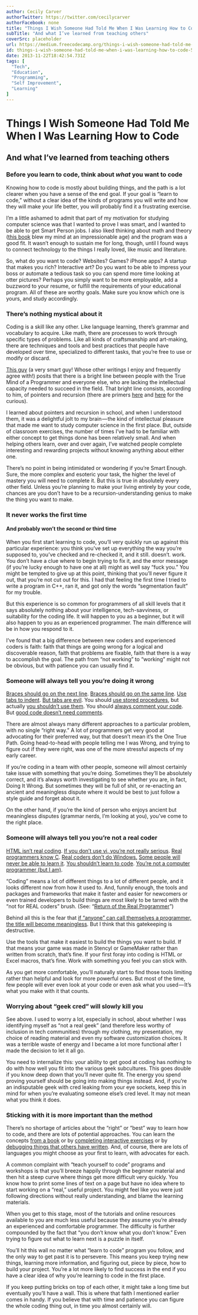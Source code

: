 ```yaml
---
author: Cecily Carver
authorTwitter: https://twitter.com/cecilycarver
authorFacebook: none
title: "Things I Wish Someone Had Told Me When I Was Learning How to Code"
subTitle: "And what I’ve learned from teaching others"
coverSrc: placeholder
url: https://medium.freecodecamp.org/things-i-wish-someone-had-told-me-when-i-was-learning-how-to-code-565fc9dcb329
id: things-i-wish-someone-had-told-me-when-i-was-learning-how-to-code-565fc9dcb329
date: 2013-11-22T18:42:54.731Z
tags: [
  "Tech",
  "Education",
  "Programming",
  "Self Improvement",
  "Learning"
]
---
```

# Things I Wish Someone Had Told Me When I Was Learning How to Code

## And what I’ve learned from teaching others

### **Before you learn to code, think about _what_ you want to code**

Knowing how to code is mostly about building things, and the path is a lot clearer when you have a sense of the end goal. If your goal is “learn to code,” without a clear idea of the kinds of programs you will write and how they will make your life better, you will probably find it a frustrating exercise.

I’m a little ashamed to admit that part of my motivation for studying computer science was that I wanted to prove I was smart, and I wanted to be able to get Smart Person jobs. I also liked thinking about math and theory ([this book](http://www.amazon.ca/Godel-Escher-Bach-Eternal-Golden/dp/0465026567) blew my mind at an impressionable age) and the program was a good fit. It wasn’t enough to sustain me for long, though, until I found ways to connect technology to the things I really loved, like music and literature.

So, what do you want to code? Websites? Games? iPhone apps? A startup that makes you rich? Interactive art? Do you want to be able to impress your boss or automate a tedious task so you can spend more time looking at otter pictures? Perhaps you simply want to be more employable, add a buzzword to your resume, or fulfill the requirements of your educational program. All of these are worthy goals. Make sure you know which one is yours, and study accordingly.

### **There’s nothing mystical about it**

Coding is a skill like any other. Like language learning, there’s grammar and vocabulary to acquire. Like math, there are processes to work through specific types of problems. Like all kinds of craftsmanship and art-making, there are techniques and tools and best practices that people have developed over time, specialized to different tasks, that you’re free to use or modify or discard.

[This guy](http://www.joelonsoftware.com/articles/ThePerilsofJavaSchools.html) (a very smart guy! Whose other writings I enjoy and frequently agree with!) posits that there is a bright line between people with the True Mind of a Programmer and everyone else, who are lacking the intellectual capacity needed to succeed in the field. That bright line consists, according to him, of pointers and recursion (there are primers [here](http://alumni.cs.ucr.edu/~pdiloren/C++_Pointers/) and [here](http://inventwithpython.com/blog/2011/08/11/recursion-explained-with-the-flood-fill-algorithm-and-zombies-and-cats/) for the curious).

I learned about pointers and recursion in school, and when I understood them, it was a delightful jolt to my brain — the kind of intellectual pleasure that made me want to study computer science in the first place. But, outside of classroom exercises, the number of times I’ve had to be familiar with either concept to get things done has been relatively small. And when helping others learn, over and over again, I’ve watched people complete interesting and rewarding projects without knowing anything about either one.

There’s no point in being intimidated or wondering if you’re Smart Enough. Sure, the more complex and esoteric your task, the higher the level of mastery you will need to complete it. But this is true in absolutely every other field. Unless you’re planning to make your living entirely by your code, chances are you don’t have to be a recursion-understanding genius to make the thing you want to make.

### **It never works the first time**

#### **And probably won’t the second or third time**

When you first start learning to code, you’ll very quickly run up against this particular experience: you think you’ve set up everything the way you’re supposed to, you’ve checked and re-checked it, and it still. doesn’t. work. You don’t have a clue where to begin trying to fix it, and the error message (if you’re lucky enough to have one at all) might as well say “fuck you.” You might be tempted to give up at this point, thinking that you’ll never figure it out, that you’re not cut out for this. I had that feeling the first time I tried to write a program in C++, ran it, and got only the words “segmentation fault” for my trouble.

But this experience is so common for programmers of all skill levels that it says absolutely nothing about your intelligence, tech-savviness, or suitability for the coding life. It will happen to you as a beginner, but it will also happen to you as an experienced programmer. The main difference will be in how you respond to it.

I’ve found that a big difference between new coders and experienced coders is faith: faith that things are going wrong for a logical and discoverable reason, faith that problems are fixable, faith that there is a way to accomplish the goal. The path from “not working” to “working” might not be obvious, but with patience you can usually find it.

### **Someone will always tell you you’re doing it wrong**

[Braces should go on the next line](http://theprofoundprogrammer.com/page/17). [Braces should go on the same line](http://programmers.stackexchange.com/a/2782). [Use tabs to indent](http://derkarl.org/why_to_tabs.html). [But tabs are evil](http://www.emacswiki.org/emacs/TabsAreEvil). You should [use stored procedures](http://mysqlstoredprocedure.com/index.php?option=com_content&view=article&id=51&Itemid=40), but actually [you shouldn’t use them](http://www.tonymarston.co.uk/php-mysql/stored-procedures-are-evil.html). You should [always comment your code](http://www.lanoie.net/classes/DHTML/programming/lectures/lecture.html). But [good code doesn’t need comments](http://visualstudiomagazine.com/articles/2013/06/01/roc-rocks.aspx).

There are almost always many different approaches to a particular problem, with no single “right way.” A lot of programmers get very good at advocating for their preferred way, but that doesn’t mean it’s the One True Path. Going head-to-head with people telling me I was Wrong, and trying to figure out if they were right, was one of the more stressful aspects of my early career.

If you’re coding in a team with other people, someone will almost certainly take issue with something that you’re doing. Sometimes they’ll be absolutely correct, and it’s always worth investigating to see whether you are, in fact, Doing It Wrong. But sometimes they will be full of shit, or re-enacting an ancient and meaningless dispute where it would be best to just follow a style guide and forget about it.

On the other hand, if you’re the kind of person who enjoys ancient but meaningless disputes (grammar nerds, I’m looking at you), you’ve come to the right place.

### **Someone will always tell you you’re not a real coder**

[HTML isn’t real coding](http://www.cs.tut.fi/~jkorpela/prog.html). [If you don’t use vi, you’re not really serious](http://the-shaolin.blogspot.ca/2007/12/why-vi-only-true-programmers-editor.html). [Real programmers know C](http://www.ericsink.com/entries/c_morse_code.html). [Real coders don’t do Windows.](http://www.zazzle.ca/real_coders_dont_do_windows_tees-235789605999466863) [Some people will never be able to learn it](http://www.codinghorror.com/blog/2006/07/separating-programming-sheep-from-non-programming-goats.html). [You shouldn’t learn to code](http://www.codinghorror.com/blog/2012/05/please-dont-learn-to-code.html). [You’re not a computer programmer (but I am)](http://fullcomment.nationalpost.com/2013/08/21/chase-felker-youre-not-a-computer-programmer-and-thats-ok/).

“Coding” means a lot of different things to a lot of different people, and it looks different now from how it used to. And, funnily enough, the tools and packages and frameworks that make it faster and easier for newcomers or even trained developers to build things are most likely to be tarred with the “not for REAL coders” brush. (See: “[Return of the Real Programmer](http://blog.enfranchisedmind.com/2009/04/return-of-the-real-programmer/)”)

Behind all this is the fear that [if “anyone” can call themselves a programmer, the title will become meaningless](http://fullcomment.nationalpost.com/2013/08/21/chase-felker-youre-not-a-computer-programmer-and-thats-ok/). But I think that this gatekeeping is destructive.

Use the tools that make it easiest to build the things you want to build. If that means your game was made in Stencyl or GameMaker rather than written from scratch, that’s fine. If your first foray into coding is HTML or Excel macros, that’s fine. Work with something you feel you can stick with.

As you get more comfortable, you’ll naturally start to find those tools limiting rather than helpful and look for more powerful ones. But most of the time, few people will ever even look at your code or even ask what you used — It’s what you make with it that counts.

### **Worrying about “geek cred” will slowly kill you**

See above. I used to worry a lot, especially in school, about whether I was identifying myself as “not a real geek” (and therefore less worthy of inclusion in tech communities) through my clothing, my presentation, my choice of reading material and even my software customization choices. It was a terrible waste of energy and I became a lot more functional after I made the decision to let it all go.

You need to internalize this: your ability to get good at coding has _nothing_ to do with how well you fit into the various geek subcultures. This goes double if you know deep down that you’ll never quite fit. The energy you spend proving yourself should be going into making things instead. And, if you’re an indisputable geek with cred leaking from your eye sockets, keep this in mind for when you’re evaluating someone else’s cred level. It may not mean what you think it does.

### **Sticking with it is more important than the method**

There’s no shortage of articles about the “right” or “best” way to learn how to code, and there are lots of potential approaches. You can learn the concepts [from a book](http://pine.fm/LearnToProgram/) or by [completing interactive exercises](http://www.codecademy.com/) or by [debugging things that others have written](http://learnpythonthehardway.org/book/intro.html). And, of course, there are lots of languages you might choose as your first to learn, with advocates for each.

A common complaint with “teach yourself to code” programs and workshops is that you’ll breeze happily through the beginner material and then hit a steep curve where things get more difficult very quickly. You know how to print some lines of text on a page but have no idea where to start working on a “real,” useful project. You might feel like you were just following directions without really understanding, and blame the learning materials.

When you get to this stage, most of the tutorials and online resources available to you are much less useful because they assume you’re already an experienced and comfortable programmer. The difficulty is further compounded by the fact that “you don’t know what you don’t know.” Even trying to figure out what to learn next is a puzzle in itself.

You’ll hit this wall no matter what “learn to code” program you follow, and the only way to get past it is to persevere. This means you keep trying new things, learning more information, and figuring out, piece by piece, how to build your project. You’re a lot more likely to find success in the end if you have a clear idea of why you’re learning to code in the first place.

If you keep putting bricks on top of each other, it might take a long time but eventually you’ll have a wall. This is where that faith I mentioned earlier comes in handy. If you believe that with time and patience you can figure the whole coding thing out, in time you almost certainly will.








